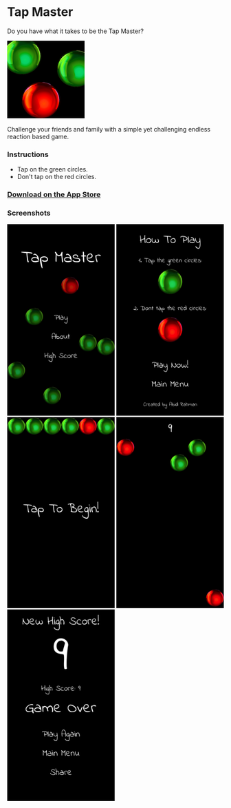 # Tap Master
Do you have what it takes to be the Tap Master?

![Tap Master Icon](Tap%20Master/Assets.xcassets/AppIcon.appiconset/TapMaster_Icon-3.png)

Challenge your friends and family with a simple yet challenging endless
reaction based game.

### Instructions
* Tap on the green circles.
* Don't tap on the red circles.

### [Download on the App Store](https://itunes.apple.com/ca/app/tap-master/id1286378150?mt=8)

### Screenshots

<img src="Screenshots/Tap_Master_5.5_Main_Menu.png" width="250"> <img src="Screenshots/Tap_Master_5.5_About.png" width="250"> <img src="Screenshots/Tap_Master_5.5_Ready.png" width="250"> <img src="Screenshots/Tap_Master_5.5_Game.png" width="250"> <img src="Screenshots/Tap_Master_5.5_High.png" width="250">

